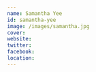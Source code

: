 ```yaml
---
name: Samantha Yee
id: samantha-yee
image: /images/samantha.jpg
cover:
website:
twitter: 
facebook:
location: 
---
```

